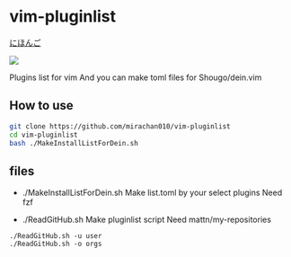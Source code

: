 # vim-pluginlist
[にほんご](./README_ja.md)

![](https://i.imgur.com/dNyZLlQ.png)  

Plugins list for vim
And you can make toml files for Shougo/dein.vim

## How to use
```bash
git clone https://github.com/mirachan010/vim-pluginlist
cd vim-pluginlist
bash ./MakeInstallListForDein.sh
```

## files
+ ./MakeInstallListForDein.sh
Make list.toml by your select plugins
Need fzf

+ ./ReadGitHub.sh
Make pluginlist script
Need mattn/my-repositories

```
./ReadGitHub.sh -u user
./ReadGitHub.sh -o orgs
```
